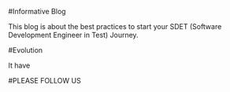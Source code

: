 #Informative Blog

This blog is about the best practices to start your SDET (Software Development Engineer in Test) Journey.


#Evolution

It have 


#PLEASE FOLLOW US
